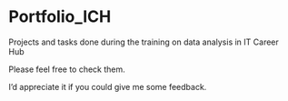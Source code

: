 # Portfolio_ICH
Projects and tasks done during the training on data analysis in IT Career Hub

Please feel free to check them.

I’d appreciate it if you could give me some feedback.
